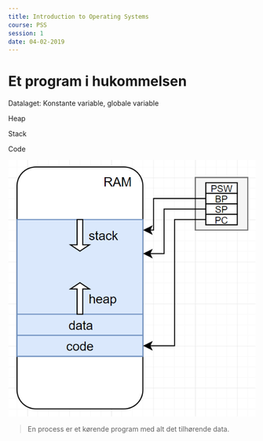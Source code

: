```yaml
---
title: Introduction to Operating Systems
course: PSS
session: 1
date: 04-02-2019
---
```


# Et program i hukommelsen

Datalaget: Konstante variable, globale variable

Heap

Stack

Code

![1549283173538](images/1549283173538.png)





> En process er et kørende program med alt det tilhørende data.